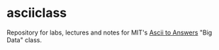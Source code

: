asciiclass
==========

Repository for labs, lectures and notes for MIT's [Ascii to Answers](http://db.csail.mit.edu/6.885/) "Big Data" class.
